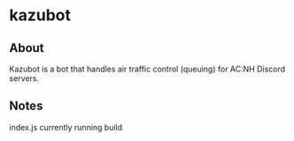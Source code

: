 # kazubot

## About

Kazubot is a bot that handles air traffic control (queuing) for AC:NH Discord servers.

## Notes

index.js currently running build 
